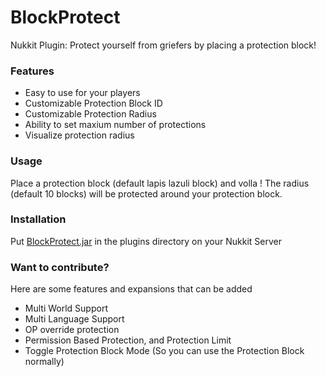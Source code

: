 # BlockProtect
Nukkit Plugin: Protect yourself from griefers by placing a protection block!

### Features
- Easy to use for your players
- Customizable Protection Block ID
- Customizable Protection Radius
- Ability to set maxium number of protections
- Visualize protection radius 

### Usage
Place a protection block (default lapis lazuli block) and volla !
The radius (default 10 blocks) will be protected around your protection block.

### Installation 
Put [BlockProtect.jar](https://github.com/Nukkit-coders/BlockProtect/releases) in the plugins directory on your Nukkit Server

### Want to contribute?
Here are some features and expansions that can be added
- Multi World Support
- Multi Language Support
- OP override protection
- Permission Based Protection, and Protection Limit
- Toggle Protection Block Mode (So you can use the Protection Block normally)
